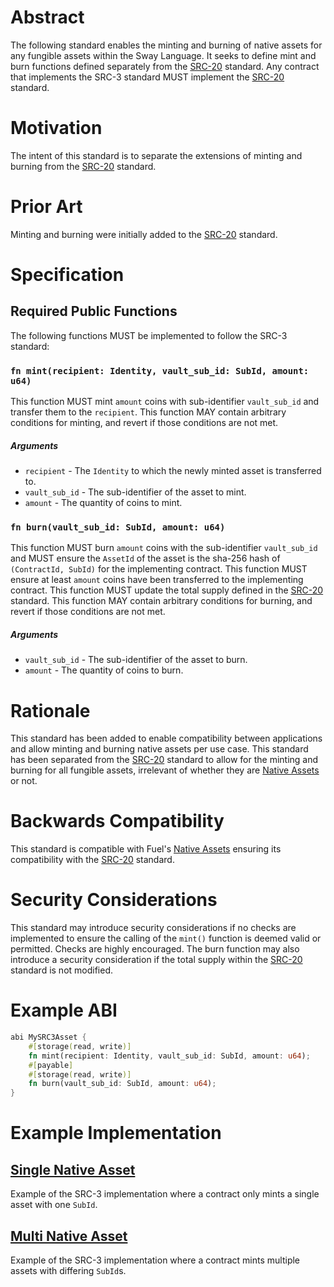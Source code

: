 # Abstract

The following standard enables the minting and burning of native assets for any fungible assets within the Sway Language. It seeks to define mint and burn functions defined separately from the [SRC-20](./src-20.md) standard. Any contract that implements the SRC-3 standard MUST implement the [SRC-20](https://github.com/FuelLabs/sway-standards/tree/master/standards/src20-native-asset) standard.

# Motivation

The intent of this standard is to separate the extensions of minting and burning from the [SRC-20](https://github.com/FuelLabs/sway-standards/tree/master/standards/src20-native-asset) standard.

# Prior Art

Minting and burning were initially added to the [SRC-20](https://github.com/FuelLabs/sway-standards/tree/master/standards/src20-native-asset) standard.

# Specification

## Required Public Functions

The following functions MUST be implemented to follow the SRC-3 standard:

### `fn mint(recipient: Identity, vault_sub_id: SubId, amount: u64)`

This function MUST mint `amount` coins with sub-identifier `vault_sub_id` and transfer them to the `recipient`. 
This function MAY contain arbitrary conditions for minting, and revert if those conditions are not met.

##### Arguments

* `recipient` - The `Identity` to which the newly minted asset is transferred to.
* `vault_sub_id` - The sub-identifier of the asset to mint.
* `amount` - The quantity of coins to mint.

### `fn burn(vault_sub_id: SubId, amount: u64)`

This function MUST burn `amount` coins with the sub-identifier `vault_sub_id` and MUST ensure the `AssetId` of the asset is the sha-256 hash of `(ContractId, SubId)` for the implementing contract. 
This function MUST ensure at least `amount` coins have been transferred to the implementing contract. 
This function MUST update the total supply defined in the [SRC-20](https://github.com/FuelLabs/sway-standards/tree/master/standards/src20-native-asset) standard. 
This function MAY contain arbitrary conditions for burning, and revert if those conditions are not met.

##### Arguments

* `vault_sub_id` - The sub-identifier of the asset to burn.
* `amount` - The quantity of coins to burn.

# Rationale

This standard has been added to enable compatibility between applications and allow minting and burning native assets per use case. This standard has been separated from the [SRC-20](https://github.com/FuelLabs/sway-standards/tree/master/standards/src20-native-asset) standard to allow for the minting and burning for all fungible assets, irrelevant of whether they are [Native Assets](https://docs.fuel.network/docs/sway/blockchain-development/native_assets) or not.

# Backwards Compatibility

This standard is compatible with Fuel's [Native Assets](https://docs.fuel.network/docs/sway/blockchain-development/native_assets) ensuring its compatibility with the [SRC-20](https://github.com/FuelLabs/sway-standards/tree/master/standards/src20-native-asset) standard.

# Security Considerations

This standard may introduce security considerations if no checks are implemented to ensure the calling of the `mint()` function is deemed valid or permitted. Checks are highly encouraged.
The burn function may also introduce a security consideration if the total supply within the [SRC-20](https://github.com/FuelLabs/sway-standards/tree/master/standards/src20-native-asset) standard is not modified.

# Example ABI

```rust
abi MySRC3Asset {
    #[storage(read, write)]
    fn mint(recipient: Identity, vault_sub_id: SubId, amount: u64);
    #[payable]
    #[storage(read, write)]
    fn burn(vault_sub_id: SubId, amount: u64);
}
```

# Example Implementation

## [Single Native Asset](../../examples/src3-mint-burn/single_asset/src/single_asset.sw)

Example of the SRC-3 implementation where a contract only mints a single asset with one `SubId`.

## [Multi Native Asset](../../examples/src3-mint-burn/multi_asset/src/multi_asset.sw)

Example of the SRC-3 implementation where a contract mints multiple assets with differing `SubId`s.
